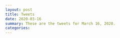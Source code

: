 ```yaml
---
layout: post
title: Tweets
date: 2020-03-16
summary: These are the tweets for March 16, 2020.
categories:
---
```


